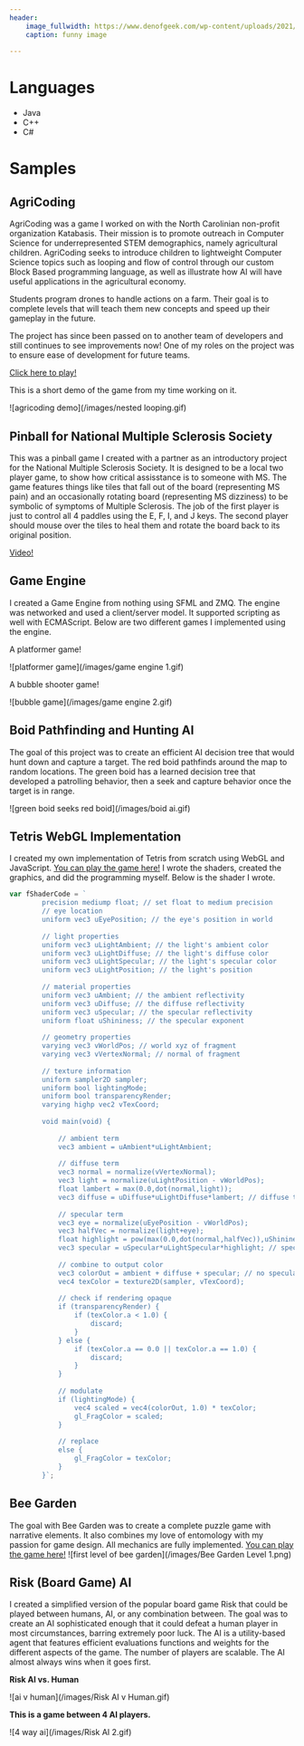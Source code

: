 ```yaml
---
header:
	image_fullwidth: https://www.denofgeek.com/wp-content/uploads/2021/04/Pikachu.png?fit=1920%2C1080
	caption: funny image
	
---
```

<!--# Table of Contents

# Qualifications & Areas of Expertise

## Areas of Expertise
- Game Design -->

# Languages
- Java
- C++
- C#

# Samples

## AgriCoding

AgriCoding was a game I worked on with the North Carolinian non-profit organization Katabasis. Their mission is to promote outreach in Computer Science for underrepresented STEM demographics, namely agricultural children. AgriCoding seeks to introduce children to lightweight Computer Science topics such as looping and flow of control through our custom Block Based programming language, as well as illustrate how AI will have useful applications in the agricultural economy. 

Students program drones to handle actions on a farm. Their goal is to complete levels that will teach them new concepts and speed up their gameplay in the future.

The project has since been passed on to another team of developers and still continues to see improvements now! One of my roles on the project was to ensure ease of development for future teams.

[Click here to play!](https://quantumorca1.github.io/Portfolio/AgriCoding/)

This is a short demo of the game from my time working on it.

![agricoding demo](/images/nested looping.gif)

## Pinball for National Multiple Sclerosis Society

This was a pinball game I created with a partner as an introductory project for the National Multiple Sclerosis Society. It is designed to be a local two player game, to show how critical assisstance is to someone with MS. The game features things like tiles that fall out of the board (representing MS pain) and an occasionally rotating board (representing MS dizziness) to be symbolic of symptoms of Multiple Sclerosis. The job of the first player is just to control all 4 paddles using the E, F, I, and J keys. The second player should mouse over the tiles to heal them and rotate the board back to its original position.

[Video!](https://user-images.githubusercontent.com/7089585/154387843-a70708a8-0144-4be5-8a41-ca15319497d8.mp4)

<!--## iTrust2-->

## Game Engine

I created a Game Engine from nothing using SFML and ZMQ. The engine was networked and used a client/server model. It supported scripting as well with ECMAScript. Below are two different games I implemented using the engine.

A platformer game!

![platformer game](/images/game engine 1.gif)

A bubble shooter game!

![bubble game](/images/game engine 2.gif)

## Boid Pathfinding and Hunting AI

The goal of this project was to create an efficient AI decision tree that would hunt down and capture a target. The red boid pathfinds around the map to random locations. The green boid has a learned decision tree that developed a patrolling behavior, then a seek and capture behavior once the target is in range.

![green boid seeks red boid](/images/boid ai.gif)

## Tetris WebGL Implementation

I created my own implementation of Tetris from scratch using WebGL and JavaScript. [You can play the game here!](https://quantumorca1.github.io/Portfolio/Tetris/) I wrote the shaders, created the graphics, and did the programming myself. Below is the shader I wrote.
```js
var fShaderCode = `
        precision mediump float; // set float to medium precision
        // eye location
        uniform vec3 uEyePosition; // the eye's position in world
        
        // light properties
        uniform vec3 uLightAmbient; // the light's ambient color
        uniform vec3 uLightDiffuse; // the light's diffuse color
        uniform vec3 uLightSpecular; // the light's specular color
        uniform vec3 uLightPosition; // the light's position
        
        // material properties
        uniform vec3 uAmbient; // the ambient reflectivity
        uniform vec3 uDiffuse; // the diffuse reflectivity
        uniform vec3 uSpecular; // the specular reflectivity
        uniform float uShininess; // the specular exponent
        
        // geometry properties
        varying vec3 vWorldPos; // world xyz of fragment
        varying vec3 vVertexNormal; // normal of fragment
            
		// texture information
		uniform sampler2D sampler;
		uniform bool lightingMode;
		uniform bool transparencyRender;
		varying highp vec2 vTexCoord;
			
        void main(void) {
        
            // ambient term
            vec3 ambient = uAmbient*uLightAmbient; 
            
            // diffuse term
            vec3 normal = normalize(vVertexNormal); 
            vec3 light = normalize(uLightPosition - vWorldPos);
            float lambert = max(0.0,dot(normal,light));
            vec3 diffuse = uDiffuse*uLightDiffuse*lambert; // diffuse term
            
            // specular term
            vec3 eye = normalize(uEyePosition - vWorldPos);
            vec3 halfVec = normalize(light+eye);
            float highlight = pow(max(0.0,dot(normal,halfVec)),uShininess);
            vec3 specular = uSpecular*uLightSpecular*highlight; // specular term
			
            // combine to output color
            vec3 colorOut = ambient + diffuse + specular; // no specular yet
			vec4 texColor = texture2D(sampler, vTexCoord);
			
			// check if rendering opaque
			if (transparencyRender) {
				if (texColor.a < 1.0) {
					discard;
				}
			} else {
				if (texColor.a == 0.0 || texColor.a == 1.0) {
					discard;
				}
			}
			
			// modulate
			if (lightingMode) {
				vec4 scaled = vec4(colorOut, 1.0) * texColor;
				gl_FragColor = scaled;
			}
			
			// replace
			else {
				gl_FragColor = texColor;
			}
        }`;
```


## Bee Garden

The goal with Bee Garden was to create a complete puzzle game with narrative elements. It also combines my love of entomology with my passion for game design. All mechanics are fully implemented. [You can play the game here!](https://quantumorca1.github.io/Portfolio/Bee%20Garden.html)
![first level of bee garden](/images/Bee Garden Level 1.png)

## Risk (Board Game) AI

I created a simplified version of the popular board game Risk that could be played between humans, AI, or any combination between. The goal was to create an AI sophisticated enough that it could defeat a human player in most circumstances, barring extremely poor luck. The AI is a utility-based agent that features efficient evaluations functions and weights for the different aspects of the game. The number of players are scalable. The AI almost always wins when it goes first.

**Risk AI vs. Human**

![ai v human](/images/Risk AI v Human.gif)

**This is a game between 4 AI players.**

![4 way ai](/images/Risk AI 2.gif)
